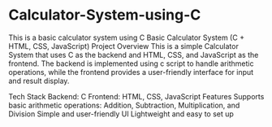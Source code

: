 # Calculator-System-using-C
This is a basic calculator system using C 
Basic Calculator System (C + HTML, CSS, JavaScript)
Project Overview
This is a simple Calculator System that uses C as the backend and HTML, CSS, and JavaScript as the frontend. The backend is implemented using c script to handle arithmetic operations, while the frontend provides a user-friendly interface for input and result display.

Tech Stack
Backend: C 
Frontend: HTML, CSS, JavaScript
Features
Supports basic arithmetic operations: Addition, Subtraction, Multiplication, and Division
Simple and user-friendly UI
Lightweight and easy to set up



